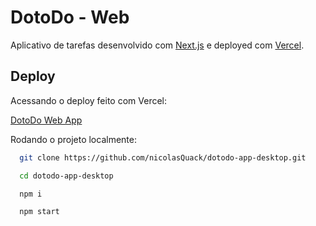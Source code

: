 # DotoDo - Web

Aplicativo de tarefas desenvolvido com [Next.js](https://nextjs.org/) e deployed com [Vercel](https://vercel.com/).

## Deploy

Acessando o deploy feito com Vercel:

[DotoDo Web App](https://dotodo-app-desktop.vercel.app)

Rodando o projeto localmente:

```bash
  git clone https://github.com/nicolasQuack/dotodo-app-desktop.git
```

```bash
  cd dotodo-app-desktop
```

```bash
  npm i
```

```bash
  npm start
```

